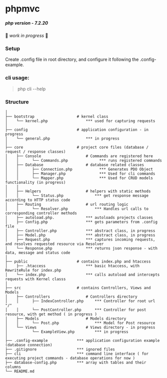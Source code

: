 
# phpmvc
##### php version - 7.2.20
🚧 *work in progress* 🚧

### Setup
Create .config file in root directory, and configure it following the .config-example.
    
### cli usage:
> php cli --help

### Structure
    
    │
    ├── bootstrap                   # kernel class
    │    └── kernel.php                 *** used for capturing requests
    │
    ├── config                      # application configuration - in progress
    │    └── general.php                *** in progress
    │
    ├── core                        # project core files (database / request / response classes)
    │    ├── Console                    # Commands are registered here
    │    │      └── Commands.php              *** runs registered commands  
    │    ├── Database                   # database related classes
    │    │      ├── Connection.php            *** Generates PDO Object
    │    │      ├── Manager.php               *** Used for cli commands
    │    │      └── Mapper.php                *** Used for CRUD models functionality (in progress)
    │    │
    │    ├── Helpers                    # helpers with static methods
    │    │      └── Status.php              *** get response message according to HTTP status code  
    │    ├── Routing                    # url routing logic
    │    │      └── Resolver.php            *** Handles url calls to corresponding controller methods
    │    ├── autoload.php.              *** autoloads projects classes
    │    ├── Config.php                 *** gets parameters from .config file
    │    ├── Controller.php             *** abstract class, in progress
    │    ├── Model.php                  *** abstract class, in progress
    │    ├── Request.php                *** captures incoming requests, and resolves requested resource via Resolver
    │    └── Response.php               *** returns json response - with data, message and status code
    │
    ├── public                      # contains index.php and htaccess
    │    ├── .htaccess                  *** basic htaccess, with RewriteRule for index.php
    │    └── index.php                  *** calls autoload and intercepts requests with Kernel classs
    │
    ├── src                         # contains Controllers, Views and Models
    │    ├── Controllers                # Controllers directory
    │    │      ├── IndexController.php     *** Controller for root url "/"
    │    │      └── PostController.php      *** Controller for post resource, with get method ( in progress )
    │    ├── Models                     # Models directory
    │    │      └── Post.php                *** Model for Post resource
    │    └── Views                      # Views directory - in progress
    │           └── ExampleView.php         *** in progress
    │
    ├── .config-example             *** application configuration example (database connection)
    ├── .gitignore                  *** ignored files
    ├── cli                         *** command line interface ( for executing project commands - database operations for now )
    ├── database-config.php         *** array with tables and their columns
    └── README.md
    

